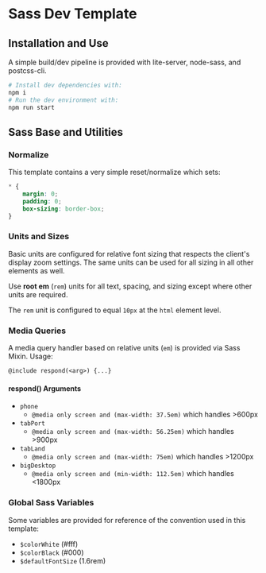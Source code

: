 # Sass Dev Template

## Installation and Use

A simple build/dev pipeline is provided with lite-server, node-sass, and postcss-cli.

```sh
# Install dev dependencies with:
npm i
# Run the dev environment with:
npm run start
```

## Sass Base and Utilities

### Normalize

This template contains a very simple reset/normalize which sets:

```css
* {
	margin: 0;
	padding: 0;
	box-sizing: border-box;
}
```
### Units and Sizes

Basic units are configured for relative font sizing that respects the client's display zoom settings. The same units can be used for all sizing in all other elements as well.

Use **root em** (`rem`) units for all text, spacing, and sizing except where other units are required.

The `rem` unit is configured to equal `10px` at the `html` element level.

### Media Queries

A media query handler based on relative units (`em`) is provided via Sass Mixin. Usage:

```
@include respond(<arg>) {...}
```

#### respond() Arguments

- `phone`
	- `@media only screen and (max-width: 37.5em)` which handles >600px
- `tabPort`
	- `@media only screen and (max-width: 56.25em)` which handles >900px
- `tabLand`
	- `@media only screen and (max-width: 75em)` which handles >1200px
- `bigDesktop`
	- `@media only screen and (min-width: 112.5em)` which handles <1800px

### Global Sass Variables

Some variables are provided for reference of the convention used in this template:

- `$colorWhite` (#fff)
- `$colorBlack` (#000)
- `$defaultFontSize` (1.6rem)
